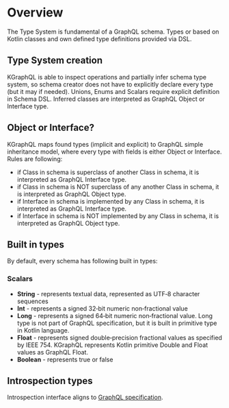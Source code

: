 # Overview

The Type System is fundamental of a GraphQL schema. Types or based on Kotlin classes and own defined type definitions provided via DSL.

## Type System creation
KGraphQL is able to inspect operations and partially infer schema type system, so schema creator does not have to explicitly declare every type (but it may if needed). Unions, Enums and Scalars require explicit definition in Schema DSL. Inferred classes are interpreted as GraphQL Object or Interface type.


## Object or Interface?
KGraphQL maps found types (implicit and explicit) to GraphQL simple inheritance model, where every type with fields is either Object or Interface. Rules are following:

* if Class in schema is superclass of another Class in schema, it is interpreted as GraphQL Interface type.
* if Class in schema is NOT superclass of any another Class in schema, it is interpreted as GraphQL Object type.
* if Interface in schema is implemented by any Class in schema, it is interpreted as GraphQL Interface type.
* if Interface in schema is NOT implemented by any Class in schema, it is interpreted as GraphQL Object type.

## Built in types
By default, every schema has following built in types:

### Scalars
* **String** - represents textual data, represented as UTF‐8 character sequences
* **Int** - represents a signed 32‐bit numeric non‐fractional value
* **Long** - represents a signed 64‐bit numeric non‐fractional value. Long type is not part of GraphQL specification, but it is built in primitive type in Kotlin language.
* **Float** - represents signed double‐precision fractional values as specified by IEEE 754. KGraphQL represents Kotlin primitive Double and Float values as GraphQL Float.
* **Boolean** - represents true or false

## Introspection types
Introspection interface aligns to [GraphQL specification](http://facebook.github.io/graphql/#sec-Schema-Introspection).
